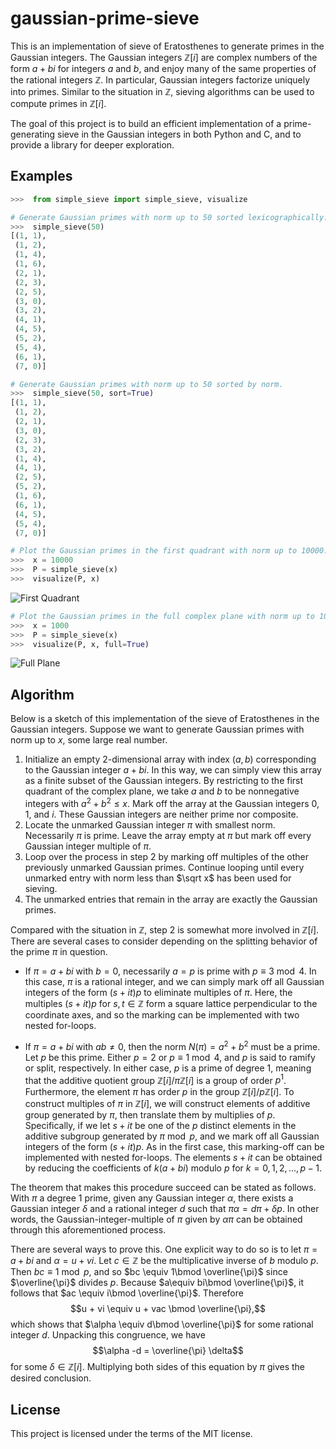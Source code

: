 # gaussian-prime-sieve

This is an implementation of sieve of Eratosthenes to generate primes in the Gaussian integers.  The Gaussian integers $\mathbb{Z}[i]$ are complex numbers of the form $a+bi$ for integers $a$ and $b$, and enjoy many of the same properties of the rational integers $\mathbb{Z}$.  In particular, Gaussian integers factorize uniquely into primes.  Similar to the situation in $\mathbb{Z}$, sieving algorithms can be used to compute primes in $\mathbb{Z}[i]$.

The goal of this project is to build an efficient implementation of a prime-generating sieve in the Gaussian integers in both Python and C, and to provide a library for deeper exploration.


## Examples

```Python
>>>  from simple_sieve import simple_sieve, visualize

# Generate Gaussian primes with norm up to 50 sorted lexicographically.
>>>  simple_sieve(50)
[(1, 1),
 (1, 2),
 (1, 4),
 (1, 6),
 (2, 1),
 (2, 3),
 (2, 5),
 (3, 0),
 (3, 2),
 (4, 1),
 (4, 5),
 (5, 2),
 (5, 4),
 (6, 1),
 (7, 0)]

# Generate Gaussian primes with norm up to 50 sorted by norm.
>>>  simple_sieve(50, sort=True)
[(1, 1),
 (1, 2),
 (2, 1),
 (3, 0),
 (2, 3),
 (3, 2),
 (1, 4),
 (4, 1),
 (2, 5),
 (5, 2),
 (1, 6),
 (6, 1),
 (4, 5),
 (5, 4),
 (7, 0)]

# Plot the Gaussian primes in the first quadrant with norm up to 10000.
>>>  x = 10000
>>>  P = simple_sieve(x)
>>>  visualize(P, x)
```
![First Quadrant](https://github.com/zebengberg/gaussian-prime-sieve/blob/master/images/first_quadrant.png)

```python
# Plot the Gaussian primes in the full complex plane with norm up to 1000.
>>>  x = 1000
>>>  P = simple_sieve(x)
>>>  visualize(P, x, full=True)
```
![Full Plane](https://github.com/zebengberg/gaussian-prime-sieve/blob/master/images/full_plane.png)



## Algorithm

Below is a sketch of this implementation of the sieve of Eratosthenes in the Gaussian integers.  Suppose we want to generate Gaussian primes with norm up to $x$, some large real number.

1. Initialize an empty 2-dimensional array with index $(a, b)$ corresponding to the Gaussian integer $a + bi$.  In this way, we can simply view this array as a finite subset of the Gaussian integers.  By restricting to the first quadrant of the complex plane, we take $a$ and $b$ to be nonnegative integers with $a^2 + b^2 \le x$.  Mark off the array at the Gaussian integers $0, 1$, and $i$.  These Gaussian integers are neither prime nor composite.
2. Locate the unmarked Gaussian integer $\pi$ with smallest norm.  Necessarily $\pi$ is prime.  Leave the array empty at $\pi$ but mark off every Gaussian integer multiple of $\pi$.
3. Loop over the process in step 2 by marking off multiples of the other previously unmarked Gaussian primes.  Continue looping until every unmarked entry with norm less than $\sqrt x$ has been used for sieving.
4. The unmarked entries that remain in the array are exactly the Gaussian primes.

Compared with the situation in $\mathbb{Z}$, step 2 is somewhat more involved in $\mathbb{Z}[i]$.  There are several cases to consider depending on the splitting behavior of the prime $\pi$ in question.


- If $\pi = a + bi$ with $b=0$, necessarily $a = p$ is prime with $p\equiv 3 \bmod 4$.  In this case, $\pi$ is a rational integer, and we can simply mark off all Gaussian integers of the form $(s + it) p$ to eliminate multiples of $\pi$.  Here, the multiples $(s + it) p$ for $s,t\in\mathbb{Z}$ form a square lattice perpendicular to the coordinate axes, and so the marking can be implemented with two nested for-loops.


- If $\pi = a + bi$ with $ab \ne 0$, then the norm $N(\pi) = a^2 + b^2$ must be a prime.  Let $p$ be this prime.  Either $p=2$ or $p\equiv 1\bmod 4$, and $p$ is said to ramify or split, respectively.  In either case, $p$ is a prime of degree 1, meaning that the additive quotient group $\mathbb{Z}[i] / \pi \mathbb{Z}[i]$ is a group of order $p^1$.  Furthermore, the element $\pi$ has order $p$ in the group $\mathbb{Z}[i] / p\mathbb{Z}[i]$.  To construct multiples of $\pi$ in $\mathbb{Z}[i]$, we will construct elements of additive group generated by $\pi$, then translate them by multiplies of $p$.  Specifically, if we let $s + it$ be one of the $p$ distinct elements in the additive subgroup generated by $\pi \bmod p$, and we mark off all Gaussian integers of the form $(s + it)p$.  As in the first case, this marking-off can be implemented with nested for-loops.  The elements $s + it$ can be obtained by reducing the coefficients of $k(a+bi)$ modulo $p$ for $k=0, 1, 2, \dots, p-1$.

The theorem that makes this procedure succeed can be stated as follows.  With $\pi$ a degree 1 prime, given any Gaussian integer $\alpha$, there exists a Gaussian integer $\delta$ and a rational integer $d$ such that $\pi\alpha = d\pi + \delta p.$  In other words, the Gaussian-integer-multiple of $\pi$ given by $\alpha \pi$ can be obtained through this aforementioned process.

There are several ways to prove this.  One explicit way to do so is to let $\pi = a + bi$ and $\alpha = u + vi$.  Let $c \in \mathbb{Z}$ be the multiplicative inverse of $b$ modulo $p$.  Then $bc \equiv 1\bmod p$, and so $bc \equiv 1\bmod \overline{\pi}$ since $\overline{\pi}$ divides $p$.  Because $a\equiv bi\bmod \overline{\pi}$, it follows that $ac \equiv i\bmod \overline{\pi}$.  Therefore
$$u + vi \equiv u + vac \bmod \overline{\pi},$$
which shows that $\alpha \equiv d\bmod \overline{\pi}$ for some rational integer $d$.  Unpacking this congruence, we have
$$\alpha  -d = \overline{\pi} \delta$$
for some $\delta \in\mathbb{Z}[i]$.  Multiplying both sides of this equation by $\pi$ gives the desired conclusion.








## License

This project is licensed under the terms of the MIT license.

